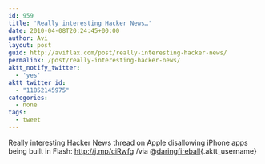 ```yaml
---
id: 959
title: 'Really interesting Hacker News…'
date: 2010-04-08T20:24:45+00:00
author: Avi
layout: post
guid: http://aviflax.com/post/really-interesting-hacker-news/
permalink: /post/really-interesting-hacker-news/
aktt_notify_twitter:
  - 'yes'
aktt_twitter_id:
  - "11852145975"
categories:
  - none
tags:
  - tweet
---
```

Really interesting Hacker News thread on Apple disallowing iPhone apps being built in Flash: <a href="http://j.mp/ciRwfg" rel="nofollow">http://j.mp/ciRwfg</a> /via @[daringfireball](http://twitter.com/daringfireball){.aktt_username}